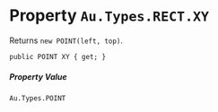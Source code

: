 # Property `Au.Types.RECT.XY`

Returns `new POINT(left, top)`.

```
public POINT XY { get; }
```

##### Property Value

`Au.Types.POINT`